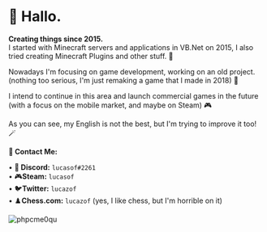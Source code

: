 
# 👋 Hallo.
<strong>Creating things since 2015.</strong>
<br>
I started with Minecraft servers and applications in VB.Net on 2015, I also tried creating Minecraft Plugins and other stuff. 💾

Nowadays I'm focusing on game development, working on an old project. (nothing too serious, I'm just remaking a game that I made in 2018) 🐧

I intend to continue in this area and launch commercial games in the future (with a focus on the mobile market, and maybe on Steam) 🎮

As you can see, my English is not the best, but I'm trying to improve it too! 🪄


**📨 Contact Me:** 

• 👾<strong> Discord:</strong> <code>lucasof#2261</code> <br>
• 🎮<strong>Steam:</strong> <code>lucasof</code> <br>
• 🐦<strong>Twitter:</strong> <code>lucazof</code> <br>
• ♟️<strong>Chess.com:</strong> <code>lucazof</code> (yes, I like chess, but I'm horrible on it)<br>


![phpcme0qu](https://user-images.githubusercontent.com/74553272/153092732-3da24f8f-7c18-4fba-8781-ef3434893d09.gif)
